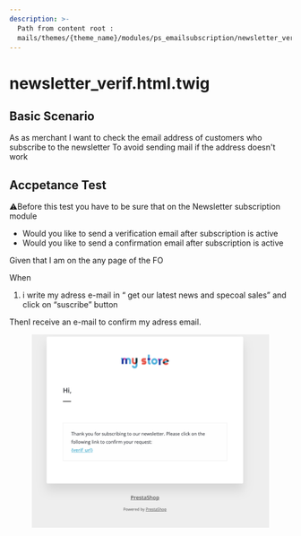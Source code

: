 ```yaml
---
description: >-
  Path from content root :
  mails/themes/{theme_name}/modules/ps_emailsubscription/newsletter_verif.html.twig
---
```


# newsletter\_verif.html.twig

## Basic Scenario

As as merchant I want to check the email address of customers who subscribe to the newsletter To avoid sending mail if the address doesn't work

## Accpetance Test

⚠️Before this test you have to be sure that on the Newsletter subscription module

* Would you like to send a verification email after subscription is active
* Would you like to send a confirmation email after subscription is active

Given that I am on the any page of the FO&#x20;

When

1. i write my adress e-mail in “ get our latest news and specoal sales” and click on “suscribe” button&#x20;

ThenI receive an e-mail to confirm my adress email.



<figure><img src="../../../.gitbook/assets/Untitled (27).png" alt=""><figcaption></figcaption></figure>



